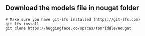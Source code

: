 ## Download the models file in nougat folder 
```
# Make sure you have git-lfs installed (https://git-lfs.com)
git lfs install
git clone https://huggingface.co/spaces/tomriddle/nougat
```
